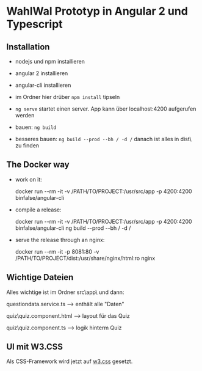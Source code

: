 # WahlWal Prototyp in Angular 2 und Typescript

## Installation

 * nodejs und npm installieren
 * angular 2 installieren
 * angular-cli installieren
 * im Ordner hier drüber `npm install` tipseln
 * `ng serve` startet einen server. App kann über localhost:4200 aufgerufen werden

 * bauen: `ng build`
 * besseres bauen:
 `ng build --prod --bh / -d /`
 danach ist alles in dist\ zu finden

## The Docker way

* work on it:

    docker run --rm -it -v /PATH/TO/PROJECT:/usr/src/app -p 4200:4200 binfalse/angular-cli

* compile a release:

    docker run --rm -it -v /PATH/TO/PROJECT:/usr/src/app -p 4200:4200 binfalse/angular-cli ng build --prod --bh / -d /

* serve the release through an nginx:

    docker run --rm -it -p 8081:80 -v /PATH/TO/PROJECT/dist:/usr/share/nginx/html:ro nginx

 ## Wichtige Dateien

 Alles wichtige ist im Ordner src\app\ und dann:

 questiondata.service.ts --> enthält alle "Daten"

 quiz\quiz.component.html --> layout für das Quiz

 quiz\quiz.component.ts --> logik hinterm Quiz

## UI mit W3.CSS

Als CSS-Framework wird jetzt auf [w3.css](https://www.w3schools.com/w3css/w3css_intro.asp) gesetzt.

